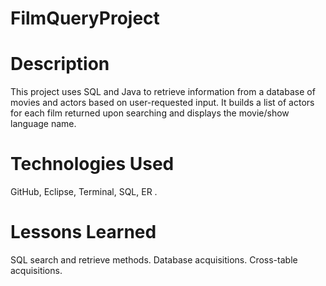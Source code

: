 # FilmQueryProject

# Description
This project uses SQL and Java to retrieve information from a database of movies and actors based on user-requested input. It  builds a list of actors for each film returned upon searching and displays the movie/show language name.
# Technologies Used
GitHub, Eclipse, Terminal, SQL, ER .
# Lessons Learned
SQL search and retrieve methods. Database acquisitions. Cross-table acquisitions.
